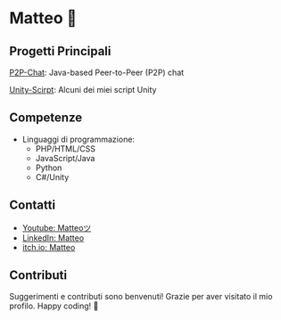 # Matteo 👋

## Progetti Principali

[P2P-Chat](https://github.com/Matteo6782/Unity-Scirpt): Java-based Peer-to-Peer (P2P) chat

[Unity-Scirpt](https://github.com/Matteo6782/Unity-Scirpt): Alcuni dei miei script Unity

## Competenze

- Linguaggi di programmazione:
  - PHP/HTML/CSS
  - JavaScript/Java
  - Python
  - C#/Unity

## Contatti

- [Youtube: Matteoツ](https://www.youtube.com/@matteo9471)
- [LinkedIn: Matteo](https://matteo6782.itch.io/)
- [itch.io: Matteo](https://matteo6782.itch.io/)

## Contributi

Suggerimenti e contributi sono benvenuti! Grazie per aver visitato il mio profilo. Happy coding! 🚀
